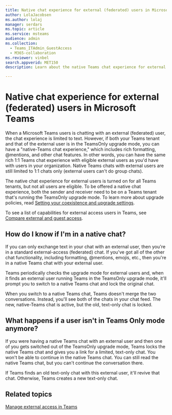```yaml
---
title: Native chat experience for external (federated) users in Microsoft Teams
author: LolaJacobsen
ms.author: lolaj
manager: serdars
ms.topic: article
ms.service: msteams
audience: admin
ms.collection: 
  - Teams_ITAdmin_GuestAccess
  - M365-collaboration
ms.reviewer: vinbel
search.appverid: MET150
description: Learn about the native Teams chat experience for external access (federated) users in Microsoft Teams, available between external users where both users are in the TeamsOnly upgrade mode.

---
```


Native chat experience for external (federated) users in Microsoft Teams
======================================

When a Microsoft Teams users is chatting with an external (federated) user, the chat experience is limited to text. However, if both your Teams tenant and that of the external user is in the TeamsOnly upgrade mode, you can have a "native-Teams chat experience," which includes rich formatting, @mentions, and other chat features. In other words, you can have the same rich 1:1 Teams chat experience with eligible external users as you'd have with users in your organization. Native Teams chats with external users are still limited to 1:1 chats only (external users can't do group chats).

The native chat experience for external users is turned on for all Teams tenants, but not all users are eligible. To be offered a native chat experience, both the sender and receiver need to be on a Teams tenant that's running the TeamsOnly upgrade mode. To learn more about upgrade policies, read [Setting your coexistence and upgrade settings](setting-your-coexistence-and-upgrade-settings.md).

To see a list of capabilities for external access users in Teams, see [Compare external and guest access](communicate-with-users-from-other-organizations.md#compare-external-and-guest-access).

## How do I know if I'm in a native chat?

If you can only exchange text in your chat with an external user, then you're in a standard external-access (federated) chat. If you've got all of the other chat functionality, including formatting, @mentions, emojis, etc., then you're in a native Teams chat with your external user. 

Teams periodically checks the upgrade mode for external users and, when it finds an external user running Teams in the TeamsOnly upgrade mode, it'll prompt you to switch to a native Teams chat and lock the original chat.

When you switch to a native Teams chat, Teams doesn't merge the two conversations. Instead, you'll see both of the chats in your chat feed. The new, native-Teams chat is active, but the old, text-only chat is locked.



## What happens if a user isn't in Teams Only mode anymore?

If you were having a native Teams chat with an external user and then one of you gets switched out of the TeamsOnly upgrade mode, Teams locks the native Teams chat and gives you a link for a limited, text-only chat. You won't be able to continue in the native Teams chat. You can still read the native Teams chat, but you can't continue the conversation there.

If Teams finds an old text-only chat with this external user, it'll revive that chat. Otherwise, Teams creates a new text-only chat.


## Related topics

[Manage external access in Teams](manage-external-access.md)
